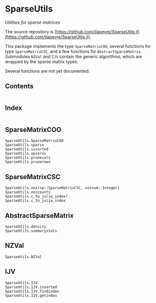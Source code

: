 # SparseUtils

*Utilities for sparse matrices*

The source repository is [https://github.com/jlapeyre/SparseUtils.jl](https://github.com/jlapeyre/SparseUtils.jl).

This package implements the type `SparseMatrixCOO`, several functions for type `SparseMatrixCSC`,
and a few functions for `AbstractSparseMatrix`. Submodules `NZVal` and `IJV` contain the generic
algorithms, which are wrapped by the sparse matrix types.

Several functions are not yet documented.

## Contents

```@contents
```

## Index

```@index
```

## SparseMatrixCOO

```@docs
SparseUtils.SparseMatrixCOO
SparseUtils.sparse
SparseUtils.issorted
SparseUtils.spzeros
SparseUtils.prunecols
SparseUtils.prunerows
```

## SparseMatrixCSC

```@docs
SparseUtils.nnz(sp::SparseMatrixCSC, colnum::Integer)
SparseUtils.nnzcounts
SparseUtils.c_to_julia_index!
SparseUtils.c_to_julia_index
```

<!-- SparseUtils.transpose -->

## AbstractSparseMatrix

```@docs
SparseUtils.density
SparseUtils.summarystats
```

## NZVal

```@docs
SparseUtils.NZVal
```

## IJV

```@docs
SparseUtils.IJV
SparseUtils.IJV.issorted
SparseUtils.IJV.findindex
SparseUtils.IJV.getindex
```
